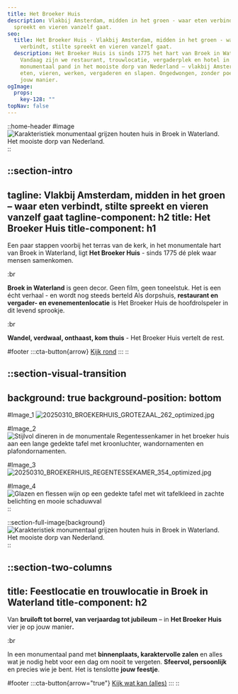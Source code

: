 ```yaml
---
title: Het Broeker Huis
description: Vlakbij Amsterdam, midden in het groen - waar eten verbindt, stilte
  spreekt en vieren vanzelf gaat.
seo:
  title: Het Broeker Huis - Vlakbij Amsterdam, midden in het groen - waar eten
    verbindt, stilte spreekt en vieren vanzelf gaat.
  description: Het Broeker Huis is sinds 1775 het hart van Broek in Waterland.
    Vandaag zijn we restaurant, trouwlocatie, vergaderplek en hotel in één. Een
    monumentaal pand in het mooiste dorp van Nederland – vlakbij Amsterdam. Kom
    eten, vieren, werken, vergaderen en slapen. Ongedwongen, zonder poeha, op
    jouw manier.
ogImage:
  props:
    key-128: ""
topNav: false
---
```


::home-header
#image
![Karakteristiek monumentaal grijzen houten huis in Broek in Waterland. Het mooiste dorp van Nederland.](/HOME/1.%20HOME_Hero_20250310_BROEKERHUIS_SCENERY_369_optimized_enhanced.jpg)
::

::section-intro
---
tagline: Vlakbij Amsterdam, midden in het groen – waar eten verbindt, stilte
  spreekt en vieren vanzelf gaat
tagline-component: h2
title: Het Broeker Huis
title-component: h1
---
Een paar stappen voorbij het terras van de kerk, in het monumentale hart van Broek in Waterland, ligt **Het Broeker Huis** - sinds 1775 dé plek waar mensen samenkomen.

:br

 

**Broek in Waterland** is geen decor. Geen film, geen toneelstuk. Het is een écht verhaal - en wordt nog steeds berteld Als dorpshuis, **restaurant en vergader- en evenementenlocatie** is Het Broeker Huis de hoofdrolspeler in dit levend sprookje.

:br

 

**Wandel, verdwaal, onthaast, kom thuis** - Het Broeker Huis vertelt de rest.

#footer
  :::cta-button{arrow}
  [Kijk rond](#)
  :::
::

::section-visual-transition
---
background: true
background-position: bottom
---
#Image_1
![20250310\_BROEKERHUIS\_GROTEZAAL\_262\_optimized.jpg](/Grote%20Zaal/20250310_BROEKERHUIS_GROTEZAAL_262_optimized.jpg)

#Image_2
![Stijlvol dineren in de monumentale Regentessenkamer in het broeker huis aan een lange gedekte tafel met kroonluchter, wandornamenten en plafondornamenten.](/20250310_BROEKERHUIS_REGENTESSEKAMER_073.JPG)

#Image_3
![20250310\_BROEKERHUIS\_REGENTESSEKAMER\_354\_optimized.jpg](/20250310_BROEKERHUIS_REGENTESSEKAMER_354_optimized.jpg)

#Image_4
![Glazen en flessen wijn op een gedekte tafel met wit tafelkleed  in zachte belichting en mooie schaduwval](/20250310_BROEKERHUIS_REGENTESSEKAMER_395_optimized.jpg)
::

::section-full-image{background}
![Karakteristiek monumentaal grijzen houten huis in Broek in Waterland. Het mooiste dorp van Nederland.](/HOME/3.%20HOME_H2_Trouwlocatie_20250310_BROEKERHUIS_GROTEZAAL_122_optimized_enhanced.jpg)
::

::section-two-columns
---
title: Feestlocatie en trouwlocatie in Broek in Waterland
title-component: h2
---
Van **bruiloft tot borrel, van verjaardag tot jubileum** – in **Het Broeker Huis** vier je op jouw manie&#x72;**.**

:br

 

In een monumentaal pand met **binnenplaats, karaktervolle zalen** en alles wat je nodig hebt voor een dag om nooit te vergeten. **Sfeervol, persoonlijk** en precies wie je bent. Het is tenslotte **jouw feestje**.

#footer
  :::cta-button{arrow="true"}
  [Kijk wat kan (alles)](/evenementen/Trouwen)
  :::
::
